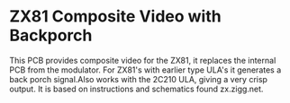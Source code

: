 # ZX81 Composite Video with Backporch
This PCB provides composite video for the ZX81, it replaces the internal PCB from the modulator. For ZX81's with earlier type ULA's it generates a back porch signal.Also works with the 2C210 ULA, giving a very crisp output. It is based on instructions and schematics found zx.zigg.net.




